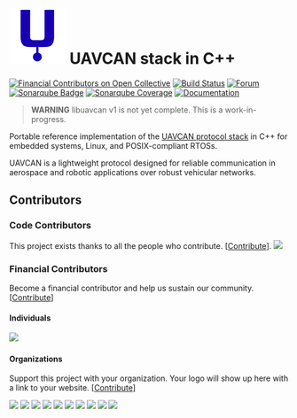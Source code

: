 ![UAVCAN](doc_source/images/html/uavcan_logo.svg) UAVCAN stack in C++
===================

[![Financial Contributors on Open Collective](https://opencollective.com/uavcan/all/badge.svg?label=financial+contributors)](https://opencollective.com/uavcan) [![Build Status](https://badge.buildkite.com/af844974c06af6406e3b2192d98298b02b30f6ebebb5f8b16c.svg)](https://buildkite.com/uavcan/libuavcan-v1)
[![Forum](https://img.shields.io/discourse/https/forum.uavcan.org/users.svg)](https://forum.uavcan.org)
[![Sonarqube Badge](https://sonarcloud.io/api/project_badges/measure?project=UAVCAN_libuavcan&metric=alert_status)](https://sonarcloud.io/dashboard?id=UAVCAN_libuavcan)
[![Sonarqube Coverage](https://sonarcloud.io/api/project_badges/measure?project=UAVCAN_libuavcan&metric=coverage)](https://sonarcloud.io/dashboard?id=UAVCAN_libuavcan)
[![Documentation](https://img.shields.io/badge/docs-passing-green.svg)](https://uavcan.org/libuavcan/)

> **WARNING** libuavcan v1 is not yet complete. This is a work-in-progress.

Portable reference implementation of the [UAVCAN protocol stack](https://new.uavcan.org) in C++ for embedded systems, Linux, and POSIX-compliant RTOSs.

UAVCAN is a lightweight protocol designed for reliable communication in aerospace and robotic applications over robust vehicular networks.

## Contributors

### Code Contributors

This project exists thanks to all the people who contribute. [[Contribute](CONTRIBUTING.md)].
<a href="https://github.com/UAVCAN/libuavcan/graphs/contributors"><img src="https://opencollective.com/uavcan/contributors.svg?width=890&button=false" /></a>

### Financial Contributors

Become a financial contributor and help us sustain our community. [[Contribute](https://opencollective.com/uavcan/contribute)]

#### Individuals

<a href="https://opencollective.com/uavcan"><img src="https://opencollective.com/uavcan/individuals.svg?width=890"></a>

#### Organizations

Support this project with your organization. Your logo will show up here with a link to your website. [[Contribute](https://opencollective.com/uavcan/contribute)]

<a href="https://opencollective.com/uavcan/organization/0/website"><img src="https://opencollective.com/uavcan/organization/0/avatar.svg"></a>
<a href="https://opencollective.com/uavcan/organization/1/website"><img src="https://opencollective.com/uavcan/organization/1/avatar.svg"></a>
<a href="https://opencollective.com/uavcan/organization/2/website"><img src="https://opencollective.com/uavcan/organization/2/avatar.svg"></a>
<a href="https://opencollective.com/uavcan/organization/3/website"><img src="https://opencollective.com/uavcan/organization/3/avatar.svg"></a>
<a href="https://opencollective.com/uavcan/organization/4/website"><img src="https://opencollective.com/uavcan/organization/4/avatar.svg"></a>
<a href="https://opencollective.com/uavcan/organization/5/website"><img src="https://opencollective.com/uavcan/organization/5/avatar.svg"></a>
<a href="https://opencollective.com/uavcan/organization/6/website"><img src="https://opencollective.com/uavcan/organization/6/avatar.svg"></a>
<a href="https://opencollective.com/uavcan/organization/7/website"><img src="https://opencollective.com/uavcan/organization/7/avatar.svg"></a>
<a href="https://opencollective.com/uavcan/organization/8/website"><img src="https://opencollective.com/uavcan/organization/8/avatar.svg"></a>
<a href="https://opencollective.com/uavcan/organization/9/website"><img src="https://opencollective.com/uavcan/organization/9/avatar.svg"></a>
